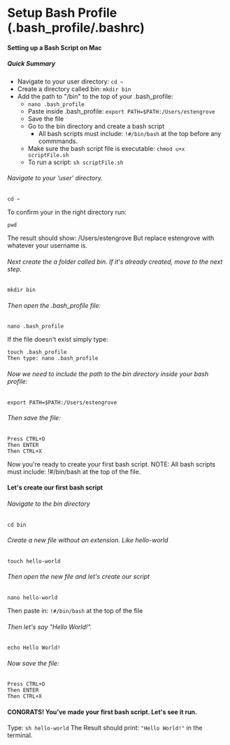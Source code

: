 # Setup Bash Profile (.bash_profile/.bashrc)


#### __Setting up a Bash Script on Mac__

##### __Quick Summary__
* Navigate to your user directory: ```cd ~```
* Create a directory called bin: ```mkdir bin```
* Add the path to "/bin" to the top of your .bash_profile:
  * ```nano .bash_profile```
  * Paste inside .bash_profile: ```export PATH=$PATH:/Users/estengrove```
  * Save the file
  * Go to the bin directory and create a bash script
    * All bash scripts must include: ```!#/bin/bash``` at the top before any commmands.
  * Make sure the bash script file is executable: ```chmod u+x scriptFile.sh```
  * To run a script: ```sh scriptFile.sh```

###### Navigate to your 'user' directory. 
```
cd ~
```
  To confirm your in the right directory run: 
```
pwd
```
  The result should show: /Users/estengrove
  But replace estengrove with whatever your username is.
###### Next create the a folder called bin. If it's already created, move to the next step.
```
mkdir bin
```
###### Then open the .bash_profile file:
```
nano .bash_profile
```
  If the file doesn't exist simply type:
```
touch .bash_profile
Then type: nano .bash_profile
```
###### Now we need to include the path to the bin directory inside your bash profile:
```
export PATH=$PATH:/Users/estengrove
```
###### Then save the file:
```
Press CTRL+O
Then ENTER
Then CTRL+X
```
  Now you're ready to create your first bash script. NOTE: All bash scripts must include: !#/bin/bash at the top of the file.
#### Let's create our first bash script
###### Navigate to the bin directory
```
cd bin
```
###### Create a new file without an extension. Like hello-world
```
touch hello-world
```
###### Then open the new file and let's create our script
```
nano hello-world
```
  Then paste in: ```!#/bin/bash``` at the top of the file
###### Then let's say "Hello World!".
```
echo Hello World!
```
###### Now save the file:
```
Press CTRL+O
Then ENTER
Then CTRL+X
```
#### CONGRATS! You've made your first bash script. Let's see it run. 
Type: ```sh hello-world```
The Result should print: ```"Hello World!"``` in the terminal.

